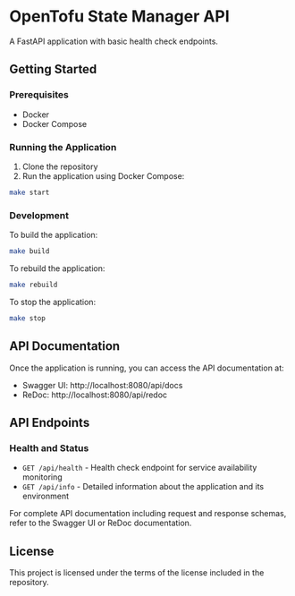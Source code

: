 # OpenTofu State Manager API

A FastAPI application with basic health check endpoints.

## Getting Started

### Prerequisites

- Docker
- Docker Compose

### Running the Application

1. Clone the repository
2. Run the application using Docker Compose:

```bash
make start
```

### Development

To build the application:

```bash
make build
```

To rebuild the application:

```bash
make rebuild
```

To stop the application:

```bash
make stop
```

## API Documentation

Once the application is running, you can access the API documentation at:

- Swagger UI: http://localhost:8080/api/docs
- ReDoc: http://localhost:8080/api/redoc

## API Endpoints

### Health and Status

- `GET /api/health` - Health check endpoint for service availability monitoring
- `GET /api/info` - Detailed information about the application and its environment

For complete API documentation including request and response schemas, refer to the Swagger UI or ReDoc documentation.

## License

This project is licensed under the terms of the license included in the repository.

